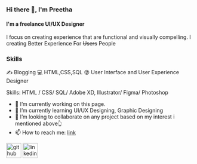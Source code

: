 ### Hi there 👋, I'm Preetha
#### I'm a freelance UI/UX Designer


I focus on creating experience that are functional and visually compelling.
I creating Better Experience For ~~Users~~ People
### Skills
✍ Blogging
💻 HTML,CSS,SQL
😜 User Interface and User Experience Designer

Skills: HTML / CSS/ SQL/ Adobe XD, Illustrator/ Figma/ Photoshop

- 🔭 I’m currently working on this page. 
- 🌱 I’m currently learning UI/UX Designing, Graphic Designing 
- 👯 I’m looking to collaborate on  any project based on my interest i mentioned above👆 
- 📫 How to reach me: [link](https://www.linkedin.com/in/preetha-selvaraj-3719a91b5/)


[<img src='https://cdn.jsdelivr.net/npm/simple-icons@3.0.1/icons/github.svg' alt='github' height='40'>](https://github.com/Preetha2703)  [<img src='https://cdn.jsdelivr.net/npm/simple-icons@3.0.1/icons/linkedin.svg' alt='linkedin' height='40'>](https://www.linkedin.com/in/https://www.linkedin.com/in/preetha-selvaraj-3719a91b5//)  



